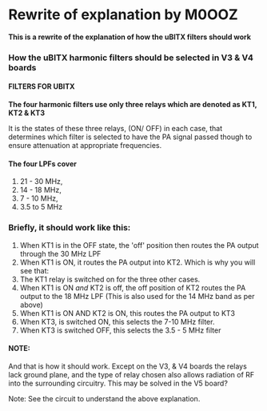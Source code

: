# Rewrite of explanation by M0OOZ

**This is a rewrite of the explanation of how the uBITX filters should work**

### How the uBITX harmonic filters should be selected in V3 & V4 boards

#### FILTERS FOR UBITX

**The four harmonic filters use only three relays which are denoted as KT1, KT2 & KT3**

It is the states of these three relays, (ON/ OFF) in each case, that determines which filter is selected to have the PA signal passed though to ensure attenuation at appropriate frequencies.

#### The four LPFs cover 
1. 21 - 30  MHz, 
1. 14 - 18  MHz, 
1. 7 - 10 MHz,
1. 3.5 to 5 MHz

### Briefly, it should work like this:
1. When KT1 is in the OFF state, the 'off' position then routes the PA output through the 30 MHz LPF
2. When KT1 is ON, it routes the PA output into KT2. Which is why you will see that:
3. The KT1 relay is switched on for the three other cases.
4. When KT1 is ON *and* KT2 is off, the off position of KT2 routes the PA output  to the 18 MHz LPF (This is also used for the 14 MHz band as per above)
5. When KT1 is ON AND KT2 is ON, this routes the PA output to KT3
6. When KT3, is switched ON, this selects the 7-10 MHz filter.
7. When KT3 is switched OFF, this selects the 3.5 - 5 MHz filter

#### NOTE:
And that is how it should work. Except on the V3, & V4 boards the relays lack ground plane, and the type of relay chosen also allows radiation of RF into the surrounding circuitry. This may be solved in the V5 board?

Note: See the circuit to understand the above explanation.
